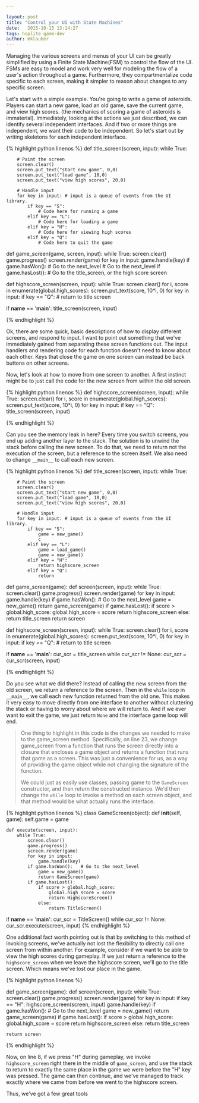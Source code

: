 ```yaml
---

layout: post
title: "Control your UI with State Machines"
date:   2015-10-15 13:14:27
tags: hoplite game-dev
author: mklauber
---
```

Managing the various screens and menus of your UI can be greatly simplified by using a Finite State Machine(FSM) to control the flow of the UI.  FSMs are easy to model and work very well for modeling the flow of a user's action throughout a game.  Furthermore, they compartmentalize code specific to each screen, making it simpler to reason about changes to any specific screen.
<!--more-->

Let's start with a simple example.  You're going to write a game of asteroids.  Players can start a new game, load an old game, save the current game, and view high scores.  (the mechanics of scoring a game of asteroids is immaterial).  Immediately, looking at the actions we just described, we can identify several independent interfaces.  And if two or more things are independent, we want their code to be independent.  So let's start out by writing skeletons for each independent interface.


{% highlight python linenos %}
def title_screen(screen, input):
    while True:

        # Paint the screen
        screen.clear()
        screen.put_text("start new game", 0,0)
        screen.put_text("load game", 10,0)
        screen.put_text("view high scores", 20,0)

        # Handle input
        for key in input: # input is a queue of events from the UI library.
            if key == "S":
                # Code here for running a game
            elif key == "L":
                # Code here for loading a game
            elif key = "H":
                # Code here for viewing high scores
            elif key = "Q":
                # Code here to quit the game

def game_screen(game, screen, input):
    while True:
        screen.clear()
        game.progress()
        screen.render(game)
        for key in input:
            game.handle(key)
        if game.hasWon():   # Go to the next_level
            # Go to the next_level
        if game.hasLost():
            # Go to the title_screen, or the high score screen

def highscore_screen(screen, input):
    while True:
        screen.clear()
        for i, score in enumerate(global.high_scores):
            screen.put_text(score, 10*i, 0)
        for key in input:
            if key == "Q":
                # return to title screen

if __name__ == '__main__':
     title_screen(screen, input)

{% endhighlight %}

Ok, there are some quick, basic descriptions of how to display different screens, and respond to input.  I want to point out something that we've immediately gained from separating these screen functions out.  The input handlers and rendering code for each function doesn't need to know about each other.  Keys that close the game on one screen can instead be back buttons on other screens.  

Now, let's look at how to move from one screen to another.  A first instinct might be to just call the code for the new screen from within the old screen.  

{% highlight python linenos %}
def highscore_screen(screen, input):
    while True:
        screen.clear()
        for i, score in enumerate(global.high_scores):
            screen.put_text(score, 10*i, 0)
        for key in input:
            if key == "Q":
                title_screen(screen, input)

{% endhighlight %}

Can you see the memory leak in here?  Every time you switch screens, you end up adding another layer to the stack.  The solution is to unwind the stack before calling the new screen.  To do that, we need to return not the execution of the screen, but a reference to the screen itself.  We also need to change `__main__` to call each new screen.

{% highlight python linenos %}
def title_screen(screen, input):
    while True:

        # Paint the screen
        screen.clear()
        screen.put_text("start new game", 0,0)
        screen.put_text("load game", 10,0)
        screen.put_text("view high scores", 20,0)

        # Handle input
        for key in input: # input is a queue of events from the UI library.
            if key == "S":
                game = new_game()
                c
            elif key == "L":
                game = load_game()
                game = new_game()
            elif key = "H":
                return highscore_screen
            elif key = "Q":
                return

def game_screen(game):
    def screen(screen, input):
        while True:
            screen.clear()
            game.progress()
            screen.render(game)
            for key in input:
                game.handle(key)
            if game.hasWon():   # Go to the next_level
                game = new_game()
                return game_screen(game)
            if game.hasLost():
                if score > global.high_score:
                    global.high_score = score
                    return highscore_screen
                else:
                    return title_screen
    return screen

def highscore_screen(screen, input):
    while True:
        screen.clear()
        for i, score in enumerate(global.high_scores):
            screen.put_text(score, 10*i, 0)
        for key in input:
            if key == "Q":
                # return to title screen

if __name__ == '__main__':
     cur_scr = title_screen
     while cur_scr != None:
        cur_scr = cur_scr(screen, input)

{% endhighlight %}

Do you see what we did there?  Instead of calling the new screen from the old screen, we return a reference to the screen.  Then in the `while` loop in `__main__`, we call each new function returned from the old one.  This makes it very easy to move directly from one interface to another without cluttering the stack or having to worry about where we will return to.  And if we ever want to exit the game, we just return `None` and the interface game loop will end.  

> One thing to highlight in this code is the changes we needed to make to the game_screen method.  Specifically, on line 23, we change game_screen from a function that runs the screen directly into a closure that encloses a game object and returns a function that runs that game as a screen.  This was just a convenience for us, as a way of providing the game object while not changing the signature of the function.  
>
> We could just as easily use classes, passing game to the `GameScreen` constructor, and then return the constructed instance.  We'd then change the `while` loop to invoke a method on each screen object, and that method would be what actually runs the interface.

{% highlight python linenos %}
class GameScreen(object):
    def __init__(self, game):
        self.game = game

    def execute(screen, input):
        while True:
            screen.clear()
            game.progress()
            screen.render(game)
            for key in input:
                game.handle(key)
            if game.hasWon():   # Go to the next_level
                game = new_game()
                return GameScreen(game)
            if game.hasLost():
                if score > global.high_score:
                    global.high_score = score
                    return HighscoreScreen()
                else:
                    return TitleScreen()

if __name__ == '__main__':
    cur_scr = TitleScreen()
    while cur_scr != None:
        cur_scr.execute(screen, input)
{% endhighlight %}

One additional fact worth pointing out is that by switching to this method of invoking screens, we've actually not lost the flexibility to directly call one screen from within another.  For example, consider if we want to be able to view the high scores during gameplay.  If we just return a reference to the `highscore_screen` when we leave the highscore screen, we'll go to the title screen.  Which means we've lost our place in the game.  

{% highlight python linenos %}

def game_screen(game):
    def screen(screen, input):
        while True:
            screen.clear()
            game.progress()
            screen.render(game)
            for key in input:
                if key == "H":
                    highscore_screen(screen, input)
                game.handle(key)
            if game.hasWon():   # Go to the next_level
                game = new_game()
                return game_screen(game)
            if game.hasLost():
                if score > global.high_score:
                    global.high_score = score
                    return highscore_screen
                else:
                    return title_screen


    return screen

{% endhighlight %}

Now, on line 8, if we press "H" during gameplay, we invoke `highscore_screen` right there in the middle of `game_screen`, and use the stack to return to exactly the same place in the game we were before the "H" key was pressed.  The game can then continue, and we've managed to track exactly where we came from before we went to the highscore screen.

Thus, we've got a few great tools
